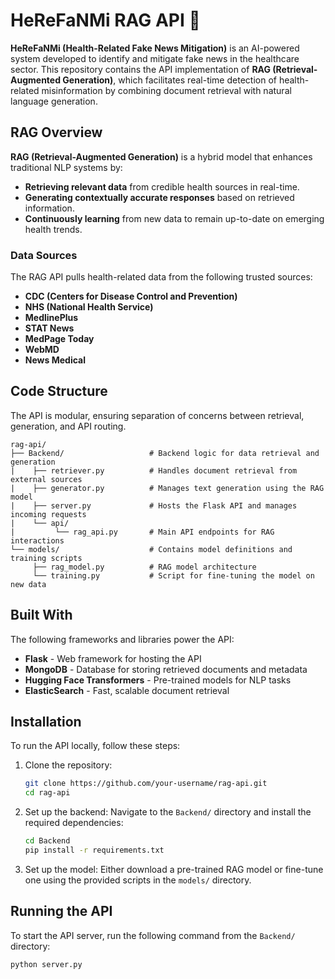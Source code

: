 # HeReFaNMi RAG API 🚀

**HeReFaNMi (Health-Related Fake News Mitigation)** is an AI-powered system developed to identify and mitigate fake news in the healthcare sector. This repository contains the API implementation of **RAG (Retrieval-Augmented Generation)**, which facilitates real-time detection of health-related misinformation by combining document retrieval with natural language generation.

## RAG Overview
**RAG (Retrieval-Augmented Generation)** is a hybrid model that enhances traditional NLP systems by:
- **Retrieving relevant data** from credible health sources in real-time.
- **Generating contextually accurate responses** based on retrieved information.
- **Continuously learning** from new data to remain up-to-date on emerging health trends.

### Data Sources
The RAG API pulls health-related data from the following trusted sources:
- **CDC (Centers for Disease Control and Prevention)**
- **NHS (National Health Service)**
- **MedlinePlus**
- **STAT News**
- **MedPage Today**
- **WebMD**
- **News Medical**

## Code Structure
The API is modular, ensuring separation of concerns between retrieval, generation, and API routing.

```plaintext
rag-api/
├── Backend/                   # Backend logic for data retrieval and generation
|    ├── retriever.py          # Handles document retrieval from external sources
|    ├── generator.py          # Manages text generation using the RAG model
|    ├── server.py             # Hosts the Flask API and manages incoming requests
|    └── api/
|         └── rag_api.py       # Main API endpoints for RAG interactions
└── models/                    # Contains model definitions and training scripts
     ├── rag_model.py          # RAG model architecture
     └── training.py           # Script for fine-tuning the model on new data

```
## Built With
The following frameworks and libraries power the API:

- **Flask** - Web framework for hosting the API
- **MongoDB** - Database for storing retrieved documents and metadata
- **Hugging Face Transformers** - Pre-trained models for NLP tasks
- **ElasticSearch** - Fast, scalable document retrieval

## Installation
To run the API locally, follow these steps:

1. Clone the repository:
    ```bash
    git clone https://github.com/your-username/rag-api.git
    cd rag-api
    ```

2. Set up the backend:
   Navigate to the `Backend/` directory and install the required dependencies:
    ```bash
    cd Backend
    pip install -r requirements.txt
    ```

3. Set up the model:
   Either download a pre-trained RAG model or fine-tune one using the provided scripts in the `models/` directory.

## Running the API
To start the API server, run the following command from the `Backend/` directory:
```bash
python server.py

